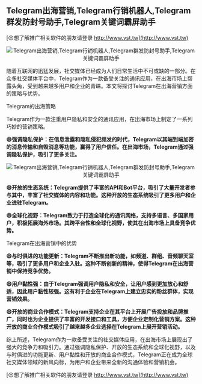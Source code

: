 ## **Telegram出海营销,Telegram行销机器人,Telegram群发防封号助手,Telegram关键词霸屏助手**

[😍想了解推广相关软件的朋友请登录 http://www.vst.tw](http://www.vst.tw)

 <center><img src="https://vst.tw/MP4/tuiguang/png/3.png" alt="Telegram出海营销,Telegram行销机器人,Telegram群发防封号助手,Telegram关键词霸屏助手"></center>

随着互联网的迅猛发展，社交媒体已经成为人们日常生活中不可或缺的一部分。在众多社交媒体平台中，Telegram作为一款备受关注的通讯应用，在出海市场上崭露头角，受到越来越多用户和企业的青睐。本文将探讨Telegram在出海营销方面的策略与优势。

Telegram的出海策略

Telegram作为一款注重用户隐私和安全的通讯应用，在出海市场上制定了一系列巧妙的营销策略。

**😄强调隐私保护：在信息泄露和隐私侵犯频发的时代，Telegram以其端到端加密的消息传输和自毁消息等功能，赢得了用户信任。在出海市场，Telegram通过强调隐私保护，吸引了更多关注。**

 <center><img src="https://vst.tw/MP4/tuiguang/png/0.png" alt="Telegram出海营销,Telegram行销机器人,Telegram群发防封号助手,Telegram关键词霸屏助手"></center>

**😄开放的生态系统：Telegram提供了丰富的API和Bot平台，吸引了大量开发者参与其中，丰富了社交媒体的内容和功能。这种开放的生态系统吸引了更多用户和企业进驻Telegram。**

**😄全球化视野：Telegram致力于打造全球化的通讯网络，支持多语言、多国家用户，积极拓展海外市场。其跨平台性和全球化视野，使其在出海市场上具备竞争优势。**

Telegram在出海营销中的优势

**😄与时俱进的功能更新：Telegram不断推出新功能，如频道、群组、音频聊天室等，吸引了更多用户和企业入驻。这种不断创新的精神，使得Telegram在出海营销中保持竞争优势。**

**😄用户黏性强：由于Telegram强调用户隐私和安全，让用户感到更加放心和舒适，因此用户黏性较强。这有利于企业在Telegram上建立忠实的粉丝群体，实现营销效果。**

**😄开放的商业合作模式：Telegram支持企业在其平台上开展广告投放和品牌推广，同时也为企业提供了丰富的开发接口和工具，方便企业定制化营销方案。这种开放的商业合作模式吸引了越来越多企业选择在Telegram上展开营销活动。**

综上所述，Telegram作为一款备受关注的社交媒体应用，在出海市场上展现出了强大的竞争力和吸引力。通过强调隐私保护、开放的生态系统和全球化视野，以及与时俱进的功能更新、用户黏性和开放的商业合作模式，Telegram正在成为全球社交媒体领域的新风向标，为用户和企业带来全新的沟通体验和营销机会。

[😍想了解推广相关软件的朋友请登录 http://www.vst.tw](http://www.vst.tw)



